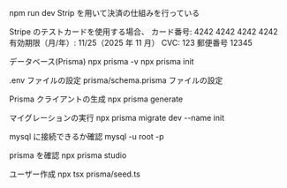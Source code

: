 npm run dev
Strip を用いて決済の仕組みを行っている

Stripe のテストカードを使用する場合、
カード番号: 4242 4242 4242 4242
有効期限（月/年）: 11/25（2025 年 11 月）
CVC: 123
郵便番号 12345

データベース(Prisma)
npx prisma -v
npx prisma init

.env ファイルの設定
prisma/schema.prisma ファイルの設定

Prisma クライアントの生成
npx prisma generate

マイグレーションの実行
npx prisma migrate dev --name init

mysql に接続できるか確認
mysql -u root -p

prisma を確認
npx prisma studio

ユーザー作成
npx tsx prisma/seed.ts
